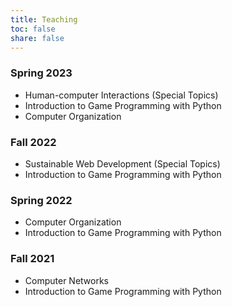 ```yaml
---
title: Teaching
toc: false
share: false
---
```


### Spring 2023
* Human-computer Interactions (Special Topics)
* Introduction to Game Programming with Python
* Computer Organization

### Fall 2022
* Sustainable Web Development (Special Topics)
* Introduction to Game Programming with Python

### Spring 2022
* Computer Organization
* Introduction to Game Programming with Python

### Fall 2021
* Computer Networks
* Introduction to Game Programming with Python

